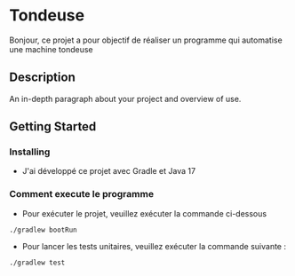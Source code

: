 # Tondeuse

Bonjour, ce projet a pour objectif de réaliser un programme qui automatise une machine tondeuse
## Description

An in-depth paragraph about your project and overview of use.

## Getting Started

### Installing

* J'ai développé ce projet avec Gradle et Java 17


### Comment execute le programme

* Pour exécuter le projet, veuillez exécuter la commande ci-dessous

```
./gradlew bootRun
```

* Pour lancer les tests unitaires, veuillez exécuter la commande suivante :

```
./gradlew test
```

